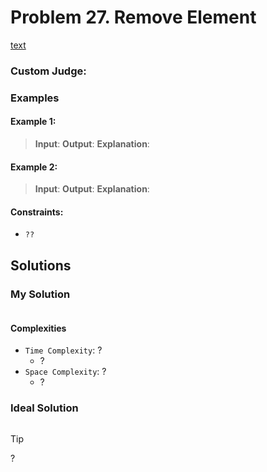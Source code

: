 # Problem 27. Remove Element


[text](link)

### Custom Judge:

### Examples

#### Example 1:

> **Input**:
> **Output**:
> **Explanation**:

#### Example 2:

> **Input**:
> **Output**:
> **Explanation**:

#### Constraints:

- `??`

## Solutions

### My Solution

```java

```
#### Complexities

- `Time Complexity`: ?
    - ?
- `Space Complexity`: ?
    - ?

### Ideal Solution

```java

```

> [!TIP]
> ?